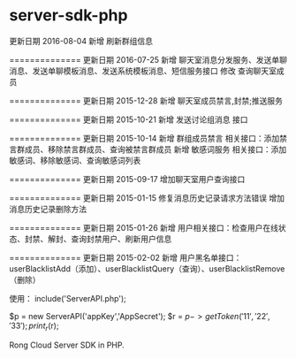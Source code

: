 server-sdk-php
==============
更新日期    2016-08-04
新增 刷新群组信息

==============
更新日期    2016-07-25
新增 聊天室消息分发服务、发送单聊消息、发送单聊模板消息、发送系统模板消息、短信服务接口
修改 查询聊天室成员


==============
更新日期    2015-12-28
新增  聊天室成员禁言,封禁;推送服务


==============
更新日期    2015-10-21
新增  发送讨论组消息 接口


==============
更新日期    2015-10-14
新增 群组成员禁言 相关接口：添加禁言群成员、移除禁言群成员、查询被禁言群成员
新增 敏感词服务 相关接口：添加敏感词、移除敏感词、查询敏感词列表


==============
更新日期 2015-09-17
增加聊天室用户查询接口

==============
更新日期 2015-01-15
修复消息历史记录请求方法错误
增加消息历史记录删除方法

==============
更新日期    2015-01-26
新增 用户相关接口：检查用户在线状态、封禁、解封、查询封禁用户、刷新用户信息


==============
更新日期    2015-02-02
新增 用户黑名单接口：userBlacklistAdd（添加）、userBlacklistQuery（查询）、userBlacklistRemove（删除）


使用：
include('ServerAPI.php');

$p = new ServerAPI('appKey','AppSecret');
$r = $p->getToken('11','22','33');
print_r($r);

Rong Cloud Server SDK in PHP.
